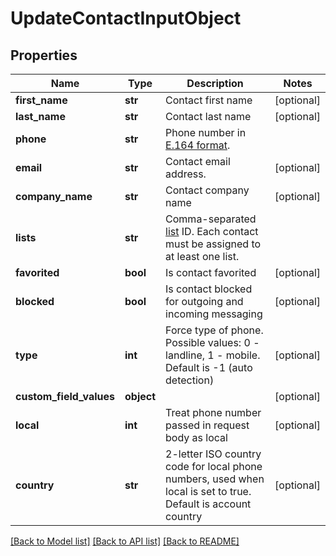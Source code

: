 # UpdateContactInputObject

## Properties
Name | Type | Description | Notes
------------ | ------------- | ------------- | -------------
**first_name** | **str** | Contact first name | [optional] 
**last_name** | **str** | Contact last name | [optional] 
**phone** | **str** | Phone number in [E.164 format](https://en.wikipedia.org/wiki/E.164). | 
**email** | **str** | Contact email address. | [optional] 
**company_name** | **str** | Contact company name | [optional] 
**lists** | **str** | Comma-separated [list](/docs/api/lists/) ID. Each contact must be assigned to at least one list. | 
**favorited** | **bool** | Is contact favorited | [optional] 
**blocked** | **bool** | Is contact blocked for outgoing and incoming messaging | [optional] 
**type** | **int** | Force type of phone. Possible values: 0 - landline, 1 - mobile. Default is -1 (auto detection) | [optional] 
**custom_field_values** | **object** |  | [optional] 
**local** | **int** | Treat phone number passed in request body as local | [optional] 
**country** | **str** | 2-letter ISO country code for local phone numbers, used when local is  set to true. Default is account country | [optional] 

[[Back to Model list]](../README.md#documentation-for-models) [[Back to API list]](../README.md#documentation-for-api-endpoints) [[Back to README]](../README.md)


